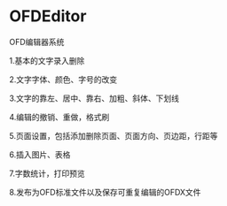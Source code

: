 # OFDEditor

OFD编辑器系统

1.基本的文字录入删除

2.文字字体、颜色、字号的改变

3.文字的靠左、居中、靠右、加粗、斜体、下划线

4.编辑的撤销、重做，格式刷

5.页面设置，包括添加删除页面、页面方向、页边距，行距等

6.插入图片、表格

7.字数统计，打印预览

8.发布为OFD标准文件以及保存可重复编辑的OFDX文件
